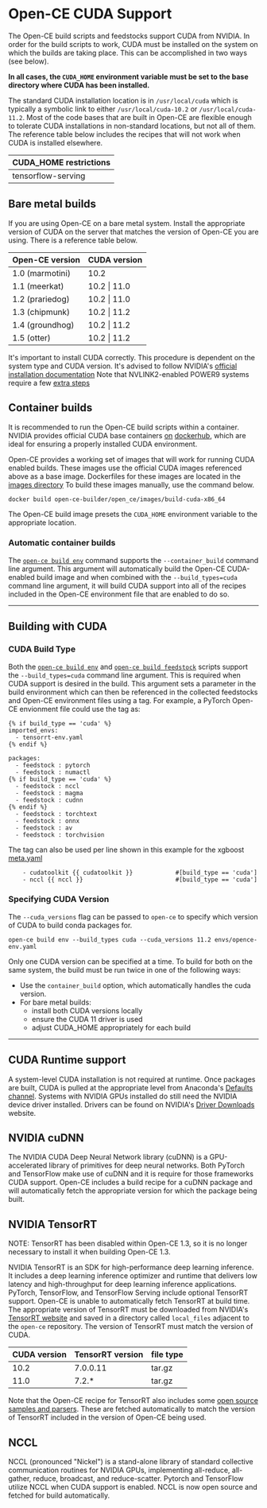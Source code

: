 # Open-CE CUDA Support

The Open-CE build scripts and feedstocks support CUDA from NVIDIA. In order
for the build scripts to work, CUDA must be installed on the system on which
the builds are taking place. This can be accomplished in two ways (see below).

**In all cases, the `CUDA_HOME` environment variable must be set to the base
directory where CUDA has been installed.**

The standard CUDA installation location is in `/usr/local/cuda` which is typically 
a symbolic link to either `/usr/local/cuda-10.2` or `/usr/local/cuda-11.2`. Most of
the code bases that are built in Open-CE are flexible enough to tolerate CUDA
installations in non-standard locations, but not all of them. The reference table below
includes the recipes that will not work when CUDA is installed elsewhere.

| CUDA_HOME restrictions |
|-----------------|
| tensorflow-serving |

## Bare metal builds

If you are using Open-CE on a bare metal system. Install the appropriate version
of CUDA on the server that matches the version of Open-CE you are using. There
is a reference table below.

| Open-CE version | CUDA version |
|-----------------|--------------|
| 1.0 (marmotini) | 10.2         |
| 1.1 (meerkat)   | 10.2 \| 11.0  |
| 1.2 (prariedog) | 10.2 \| 11.0  |
| 1.3 (chipmunk) | 10.2 \| 11.2  |
| 1.4 (groundhog) | 10.2 \| 11.2  |
| 1.5 (otter) | 10.2 \| 11.2  |

It's important to install CUDA correctly. This procedure is dependent on the system
type and CUDA version. It's advised to follow NVIDIA's [official installation documentation](https://docs.nvidia.com/cuda/cuda-installation-guide-linux/index.html)
Note that NVLINK2-enabled POWER9 systems require a few [extra steps](https://docs.nvidia.com/cuda/cuda-installation-guide-linux/index.html#power9-setup)

## Container builds

It is recommended to run the Open-CE build scripts within a container. NVIDIA provides
official CUDA base containers [on](https://hub.docker.com/r/nvidia/cuda) [dockerhub](https://hub.docker.com/r/nvidia/cuda-ppc64le),
which are ideal for ensuring a properly installed CUDA environment.

Open-CE provides a working set of images that will work for running CUDA enabled builds.
These images use the official CUDA images referenced above as a base image. Dockerfiles for
these images are located in the [images directory](../open_ce/images)
To build these images manually, use the command below.

```shell
docker build open-ce-builder/open_ce/images/build-cuda-x86_64
```

The Open-CE build image presets the `CUDA_HOME` environment variable to the appropriate location.

### Automatic container builds

The [`open-ce build env`](README.open_ce_build.md#open-ce-build-env-sub-command) command supports the `--container_build` command line argument.
This argument will automatically build the Open-CE CUDA-enabled build image and when combined
with the `--build_types=cuda` command line argument, it will build CUDA support into all of the
recipes included in the Open-CE environment file that are enabled to do so.

---

## Building with CUDA

### CUDA Build Type

Both the [`open-ce build env`](README.open_ce_build.md#open-ce-build-env.md) and [`open-ce build feedstock`](README.build_feedstock-sub-command) scripts
support the `--build_types=cuda` command line argument. This is required when CUDA support is desired in the build.
This argument sets a parameter in the build environment which can then be referenced in the
collected feedstocks and Open-CE environment files using a tag. For example,
a PyTorch Open-CE envionment file could use the tag as:

```shell
{% if build_type == 'cuda' %}
imported_envs:
  - tensorrt-env.yaml
{% endif %}

packages:
  - feedstock : pytorch
  - feedstock : numactl
{% if build_type == 'cuda' %}
  - feedstock : nccl
  - feedstock : magma
  - feedstock : cudnn
{% endif %}
  - feedstock : torchtext
  - feedstock : onnx
  - feedstock : av
  - feedstock : torchvision
```

The tag can also be used per line shown in this example for the xgboost [meta.yaml](https://github.com/open-ce/xgboost-feedstock/blob/main/recipe/meta.yaml)

```shell
    - cudatoolkit {{ cudatoolkit }}            #[build_type == 'cuda']
    - nccl {{ nccl }}                          #[build_type == 'cuda']
```

### Specifying CUDA Version

The `--cuda_versions` flag can be passed to `open-ce` to specify which version of CUDA to build conda packages for.

```shell
open-ce build env --build_types cuda --cuda_versions 11.2 envs/opence-env.yaml
```

Only one CUDA version can be specified at a time. To build for both on the same system, the build must be run twice in one of the following ways:

* Use the `container_build` option, which automatically handles the cuda version.
* For bare metal builds:
  * install both CUDA versions locally
  * ensure the CUDA 11 driver is used
  * adjust CUDA_HOME appropriately for each build

---

## CUDA Runtime support

A system-level CUDA installation is not required at runtime. Once packages are built, CUDA is pulled
at the appropriate level from Anaconda's [Defaults channel](https://repo.anaconda.com/pkgs/).  Systems
with NVIDIA GPUs installed do still need the NVIDIA device driver installed. Drivers can be found on
NVIDIA's [Driver Downloads](https://www.nvidia.com/Download/index.aspx) website.

## NVIDIA cuDNN

The NVIDIA CUDA Deep Neural Network library (cuDNN) is a GPU-accelerated library of primitives for deep neural
networks. Both PyTorch and TensorFlow make use of cuDNN and it is require for those frameworks CUDA support.
Open-CE includes a build recipe for a cuDNN package and will automatically fetch the appropriate version
for which the package being built.

## NVIDIA TensorRT

NOTE: TensorRT has been disabled within Open-CE 1.3, so it is no longer necessary to install it when building
Open-CE 1.3.

NVIDIA TensorRT is an SDK for high-performance deep learning inference. It includes a deep learning inference
optimizer and runtime that delivers low latency and high-throughput for deep learning inference applications.
PyTorch, TensorFlow, and TensorFlow Serving include optional TensorRT support. Open-CE is unable to automatically
fetch TensorRT at build time. The appropriate version of TensorRT must be downloaded from NVIDIA's [TensorRT website](https://developer.nvidia.com/nvidia-tensorrt-download)
and saved in a directory called `local_files` adjacent to the `open-ce` repository. The version of TensorRT
must match the version of CUDA.

| CUDA version | TensorRT version | file type |
|--------------|------------------|-----------|
| 10.2         | 7.0.0.11         |  tar.gz   |
| 11.0         | 7.2.*            |  tar.gz   |

Note that the Open-CE recipe for TensorRT also includes some [open source samples and parsers](https://github.com/nvidia/tensorrt).
These are fetched automatically to match the version of TensorRT included in the version of Open-CE being used.

## NCCL

NCCL (pronounced "Nickel") is a stand-alone library of standard collective communication routines for NVIDIA GPUs,
implementing all-reduce, all-gather, reduce, broadcast, and reduce-scatter. Pytorch and TensorFlow
utilize NCCL when CUDA support is enabled. NCCL is now open source and fetched for build automatically.
